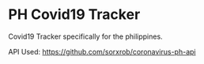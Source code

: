 # PH Covid19 Tracker

Covid19 Tracker specifically for the philippines.

API Used: https://github.com/sorxrob/coronavirus-ph-api
